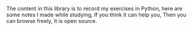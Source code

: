 The content in this library is to record my exercises in Python, here are some notes I made while studying,
If you think it can help you,
Then you can browse freely,
It is open source.

